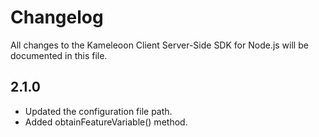 # Changelog
All changes to the Kameleoon Client Server-Side SDK for Node.js will be documented in this file.

## 2.1.0
* Updated the configuration file path.
* Added obtainFeatureVariable() method.

